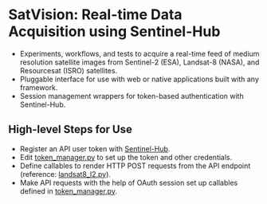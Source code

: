 # SatVision: Real-time Data Acquisition using Sentinel-Hub

- Experiments, workflows, and tests to acquire a real-time feed of medium resolution satellite images from Sentinel-2 (ESA), Landsat-8 (NASA), and Resourcesat (ISRO) satellites.
- Pluggable interface for use with web or native applications built with any framework.
- Session management wrappers for token-based authentication with Sentinel-Hub.

## High-level Steps for Use

- Register an API user token with [Sentinel-Hub](https://www.sentinel-hub.com/).
- Edit [token_manager.py](./SentinelHub/token_manager.py) to set up the token and other credentials.
- Define callables to render HTTP POST requests from the API endpoint (reference: [landsat8_l2.py](./SentinelHub/landsat8_l2.py)).
- Make API requests with the help of OAuth session set up callables defined in [token_manager.py](./SentinelHub/token_manager.py).

